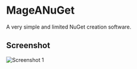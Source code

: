 # MageANuGet
A very simple and limited NuGet creation software.

## Screenshot
![Screenshot 1](https://www.vpksoft.net/images/screenshots/MakeANuGet/make_a_nuget_1.png)
